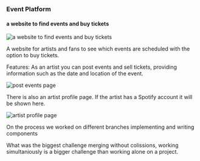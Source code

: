 ### Event Platform
#### a website to find events and buy tickets
![a website to find events and buy tickets](https://res.cloudinary.com/dqqb0ldgk/image/upload/v1652266196/pictures%20for%20Event%20Platform/EP_events_zneo1i.png)

A website for artists and fans to see which events are scheduled with the option to buy tickets.


Features:
  As an artist you can post events and sell tickets, providing information such as the date and location of the event. 
  
  ![post events page](https://res.cloudinary.com/dqqb0ldgk/image/upload/v1652266201/pictures%20for%20Event%20Platform/EP_post_event_fwlyvs.png)
 
  There is also an artist profile page. If the artist has a Spotify account it will be shown here.
  
 ![artist profile page](https://res.cloudinary.com/dqqb0ldgk/image/upload/c_scale,w_874/v1652266200/pictures%20for%20Event%20Platform/EP_artist_details_fxclrx.png)
  
On the process
we worked on different branches implementing and writing components

What was the biggest challenge
merging without colissions, working simultaniously is a bigger challenge than working alone on a project.







